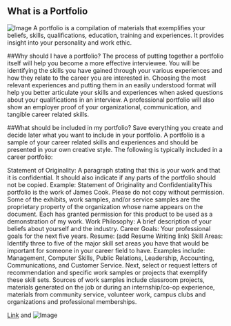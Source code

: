 ## What is a Portfolio
![Image](https://image.freepik.com/free-photo/young-man-checked-shirt-hat-making-asking-question-gesture-looking-puzzled-front-view_176474-30724.jpg)
A portfolio is a compilation of materials that exemplifies your beliefs, skills, qualifications, education, training and experiences. It provides insight into your personality and work ethic.

##Why should I have a portfolio?
The process of putting together a portfolio itself will help you become a more effective interviewee. You will be identifying the skills you have gained through your various experiences and how they relate to the career you are interested in. Choosing the most relevant experiences and putting them in an easily understood format will help you better articulate your skills and experiences when asked questions about your qualifications in an interview. A professional portfolio will also show an employer proof of your organizational, communication, and tangible career related skills.

##What should be included in my portfolio?
Save everything you create and decide later what you want to include in your portfolio. A portfolio is a sample of your career related skills and experiences and should be presented in your own creative style. The following is typically included in a career portfolio:

Statement of Originality: A paragraph stating that this is your work and that it is confidential. It should also indicate if any parts of the portfolio should not be copied.
Example: Statement of Originality and ConfidentialityThis portfolio is the work of James Cook. Please do not copy without permission. Some of the exhibits, work samples, and/or service samples are the proprietary property of the organization whose name appears on the document. Each has granted permission for this product to be used as a demonstration of my work.
Work Philosophy: A brief description of your beliefs about yourself and the industry.
Career Goals: Your professional goals for the next five years.
Resume: (add Resume Writing link)
Skill Areas: Identify three to five of the major skill set areas you have that would be important for someone in your career field to have. Examples include: Management, Computer Skills, Public Relations, Leadership, Accounting, Communications, and Customer Service. Next, select or request letters of recommendation and specific work samples or projects that exemplify these skill sets. Sources of work samples include classroom projects, materials generated on the job or during an internship/co-op experience, materials from community service, volunteer work, campus clubs and organizations and professional memberships.


[Link](url) and ![Image]()



